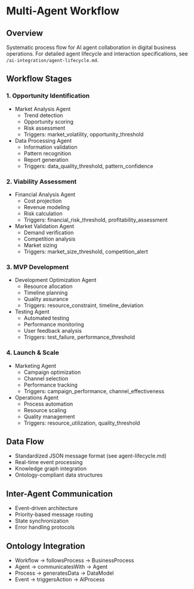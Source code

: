 # Multi-Agent Workflow

## Overview
Systematic process flow for AI agent collaboration in digital business operations.
For detailed agent lifecycle and interaction specifications, see `/ai-integration/agent-lifecycle.md`.

## Workflow Stages

### 1. Opportunity Identification
- Market Analysis Agent
  - Trend detection
  - Opportunity scoring
  - Risk assessment
  - Triggers: market_volatility, opportunity_threshold
- Data Processing Agent
  - Information validation
  - Pattern recognition
  - Report generation
  - Triggers: data_quality_threshold, pattern_confidence

### 2. Viability Assessment
- Financial Analysis Agent
  - Cost projection
  - Revenue modeling
  - Risk calculation
  - Triggers: financial_risk_threshold, profitability_assessment
- Market Validation Agent
  - Demand verification
  - Competition analysis
  - Market sizing
  - Triggers: market_size_threshold, competition_alert

### 3. MVP Development
- Development Optimization Agent
  - Resource allocation
  - Timeline planning
  - Quality assurance
  - Triggers: resource_constraint, timeline_deviation
- Testing Agent
  - Automated testing
  - Performance monitoring
  - User feedback analysis
  - Triggers: test_failure, performance_threshold

### 4. Launch & Scale
- Marketing Agent
  - Campaign optimization
  - Channel selection
  - Performance tracking
  - Triggers: campaign_performance, channel_effectiveness
- Operations Agent
  - Process automation
  - Resource scaling
  - Quality management
  - Triggers: resource_utilization, quality_threshold

## Data Flow
- Standardized JSON message format (see agent-lifecycle.md)
- Real-time event processing
- Knowledge graph integration
- Ontology-compliant data structures

## Inter-Agent Communication
- Event-driven architecture
- Priority-based message routing
- State synchronization
- Error handling protocols

## Ontology Integration
- Workflow → followsProcess → BusinessProcess
- Agent → communicatesWith → Agent
- Process → generatesData → DataModel
- Event → triggersAction → AIProcess